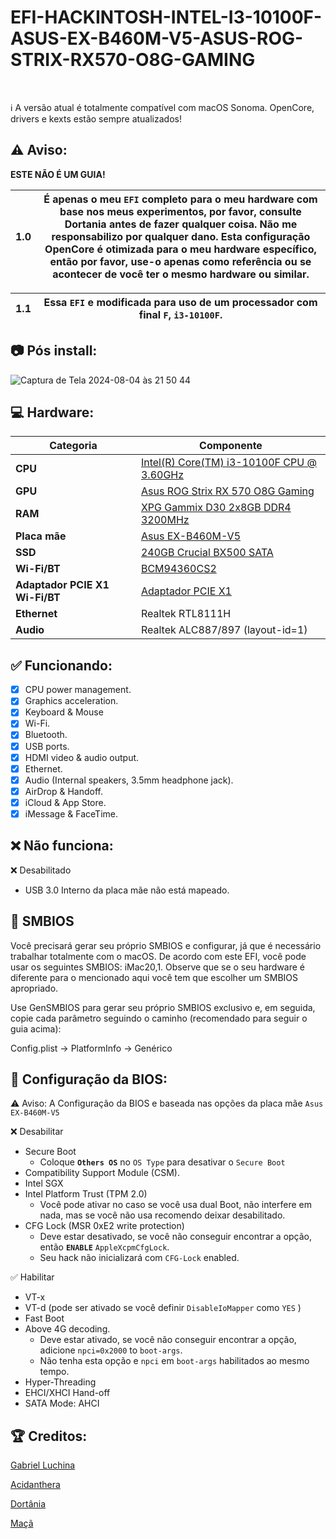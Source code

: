 # EFI-HACKINTOSH-INTEL-I3-10100F-ASUS-EX-B460M-V5-ASUS-ROG-STRIX-RX570-O8G-GAMING
<br/>

ℹ️ A versão atual é totalmente compatível com macOS Sonoma. OpenCore, drivers e kexts estão sempre atualizados!

## :warning: Aviso:
 **ESTE NÃO É UM GUIA!**

|**1.0**| É apenas o meu `EFI` completo para o meu hardware com base nos meus experimentos, por favor, consulte Dortania antes de fazer qualquer coisa. Não me responsabilizo por qualquer dano. Esta configuração OpenCore é otimizada para o meu hardware específico, então por favor, use-o apenas como referência ou se acontecer de você ter o mesmo hardware ou similar.|
| ------ | ----- |

|**1.1**|  Essa `EFI` e modificada para uso de um processador com final `F`, `i3-10100F`.|
| ------ | ----- |

## :camera: Pós install:
![Captura de Tela 2024-08-04 às 21 50 44](https://github.com/user-attachments/assets/fe7615de-facb-4c5a-a764-01d37a306435)



## :computer: Hardware:

| **Categoria** | **Componente**                                                                    |
| ------------ | -------------------------------------------------------------------------------- |
| **CPU**      |  [Intel(R) Core(TM) i3-10100F CPU @ 3.60GHz](https://www.intel.com.br/content/www/br/pt/products/sku/203473/intel-core-i310100f-processor-6m-cache-up-to-4-30-ghz/specifications.html)                                      |
| **GPU**      |  [Asus ROG Strix RX 570 O8G Gaming](https://www.asus.com/br/supportonly/rog-strix-rx570-o8g-gaming/helpdesk_manual/)                                          |
| **RAM**      |  [XPG Gammix D30 2x8GB DDR4 3200MHz](https://www.xpg.com/pt/xpg/588)                                                    |
| **Placa mãe**  | [Asus EX-B460M-V5](https://www.asus.com/br/motherboards-components/motherboards/csm/ex-b460m-v5/) |
| **SSD**      | [240GB Crucial BX500 SATA](https://br.crucial.com/products/ssd/bx500-ssd)                                                       |
| **Wi-Fi/BT** | [BCM94360CS2](https://a.aliexpress.com/_mNf8gH6)                                                                 |
| **Adaptador PCIE X1 Wi-Fi/BT** | [Adaptador PCIE X1](https://a.aliexpress.com/_mrjIsRA)                                                                 |
| **Ethernet** | Realtek RTL8111H                                                                  |
| **Audio**    | Realtek ALC887/897 (layout-id=1)                                                    |


## :white_check_mark: Funcionando:

- [x] CPU power management.
- [x] Graphics acceleration.
- [x] Keyboard & Mouse
- [x] Wi-Fi.
- [x] Bluetooth.
- [x] USB ports.
- [x] HDMI video & audio output.
- [x] Ethernet.
- [x] Audio (Internal speakers, 3.5mm headphone jack).
- [x] AirDrop & Handoff.
- [x] iCloud & App Store.
- [x] iMessage & FaceTime.

## :x: Não funciona:

❌ Desabilitado 
- USB 3.0 Interno da placa mãe não está mapeado.

## :closed_lock_with_key: SMBIOS

Você precisará gerar seu próprio SMBIOS e configurar, já que é necessário trabalhar totalmente com o macOS. De acordo com este EFI, você pode usar os seguintes SMBIOS: iMac20,1. Observe que se o seu hardware é diferente para o mencionado aqui você tem que escolher um SMBIOS apropriado.

Use GenSMBIOS para gerar seu próprio SMBIOS exclusivo e, em seguida, copie cada parâmetro seguindo o caminho (recomendado para seguir o guia acima):

Config.plist -> PlatformInfo -> Genérico

## :closed_lock_with_key: Configuração da BIOS:

:warning: Aviso:
A Configuração da BIOS e baseada nas opções da placa mãe `Asus EX-B460M-V5`

❌ Desabilitar
- Secure Boot
  	- Coloque **`Others OS`** no `OS Type` para desativar o `Secure Boot`
- Compatibility Support Module (CSM).
- Intel SGX
- Intel Platform Trust (TPM 2.0)
	- Você pode ativar no caso se você usa dual Boot, não interfere em nada, mas se você não usa recomendo deixar desabilitado.
- CFG Lock (MSR 0xE2 write protection)
	- Deve estar desativado, se você não conseguir encontrar a opção, então **`ENABLE`** `AppleXcpmCfgLock`. 
	- Seu hack não inicializará com `CFG-Lock` enabled.

✅ Habilitar
- VT-x
- VT-d (pode ser ativado se você definir `DisableIoMapper` como `YES` )
- Fast Boot
- Above 4G decoding. 
	- Deve estar ativado, se você não conseguir encontrar a opção, adicione `npci=0x2000` to `boot-args`. 
	- Não tenha esta opção e `npci` em `boot-args` habilitados ao mesmo tempo.
- Hyper-Threading
- EHCI/XHCI Hand-off
- SATA Mode: AHCI

## :trophy: Creditos:

[Gabriel Luchina](https://www.youtube.com/c/GabrielLuchina)

[Acidanthera](https://github.com/acidanthera)

[Dortânia](https://dortania.github.io/getting-started/)

[Maçã](https://www.apple.com/)